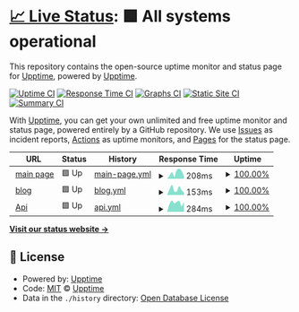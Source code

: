 # [📈 Live Status](https://demo.upptime.js.org): <!--live status--> **🟩 All systems operational**

This repository contains the open-source uptime monitor and status page for [Upptime](https://upptime.js.org), powered by [Upptime](https://github.com/upptime/upptime).

[![Uptime CI](https://github.com/mc-fdc-dev/upptime/workflows/Uptime%20CI/badge.svg)](https://github.com/mc-fdc-dev/upptime/actions?query=workflow%3A%22Uptime+CI%22)
[![Response Time CI](https://github.com/mc-fdc-dev/upptime/workflows/Response%20Time%20CI/badge.svg)](https://github.com/mc-fdc-dev/upptime/actions?query=workflow%3A%22Response+Time+CI%22)
[![Graphs CI](https://github.com/mc-fdc-dev/upptime/workflows/Graphs%20CI/badge.svg)](https://github.com/mc-fdc-dev/upptime/actions?query=workflow%3A%22Graphs+CI%22)
[![Static Site CI](https://github.com/mc-fdc-dev/upptime/workflows/Static%20Site%20CI/badge.svg)](https://github.com/mc-fdc-dev/upptime/actions?query=workflow%3A%22Static+Site+CI%22)
[![Summary CI](https://github.com/mc-fdc-dev/upptime/workflows/Summary%20CI/badge.svg)](https://github.com/mc-fdc-dev/upptime/actions?query=workflow%3A%22Summary+CI%22)

With [Upptime](https://upptime.js.org), you can get your own unlimited and free uptime monitor and status page, powered entirely by a GitHub repository. We use [Issues](https://github.com/upptime/upptime/issues) as incident reports, [Actions](https://github.com/mc-fdc-dev/upptime/actions) as uptime monitors, and [Pages](https://demo.upptime.js.org) for the status page.

<!--start: status pages-->
<!-- This summary is generated by Upptime (https://github.com/upptime/upptime) -->
<!-- Do not edit this manually, your changes will be overwritten -->
<!-- prettier-ignore -->
| URL | Status | History | Response Time | Uptime |
| --- | ------ | ------- | ------------- | ------ |
| <img alt="" src="https://favicons.githubusercontent.com/mc-fdc.com" height="13"> [main page](https://mc-fdc.com) | 🟩 Up | [main-page.yml](https://github.com/mc-fdc-dev/upptime/commits/HEAD/history/main-page.yml) | <details><summary><img alt="Response time graph" src="./graphs/main-page/response-time-week.png" height="20"> 208ms</summary><br><a href="https://status.mc-fdc.com/history/main-page"><img alt="Response time 195" src="https://img.shields.io/endpoint?url=https%3A%2F%2Fraw.githubusercontent.com%2Fmc-fdc-dev%2Fupptime%2FHEAD%2Fapi%2Fmain-page%2Fresponse-time.json"></a><br><a href="https://status.mc-fdc.com/history/main-page"><img alt="24-hour response time 163" src="https://img.shields.io/endpoint?url=https%3A%2F%2Fraw.githubusercontent.com%2Fmc-fdc-dev%2Fupptime%2FHEAD%2Fapi%2Fmain-page%2Fresponse-time-day.json"></a><br><a href="https://status.mc-fdc.com/history/main-page"><img alt="7-day response time 208" src="https://img.shields.io/endpoint?url=https%3A%2F%2Fraw.githubusercontent.com%2Fmc-fdc-dev%2Fupptime%2FHEAD%2Fapi%2Fmain-page%2Fresponse-time-week.json"></a><br><a href="https://status.mc-fdc.com/history/main-page"><img alt="30-day response time 195" src="https://img.shields.io/endpoint?url=https%3A%2F%2Fraw.githubusercontent.com%2Fmc-fdc-dev%2Fupptime%2FHEAD%2Fapi%2Fmain-page%2Fresponse-time-month.json"></a><br><a href="https://status.mc-fdc.com/history/main-page"><img alt="1-year response time 195" src="https://img.shields.io/endpoint?url=https%3A%2F%2Fraw.githubusercontent.com%2Fmc-fdc-dev%2Fupptime%2FHEAD%2Fapi%2Fmain-page%2Fresponse-time-year.json"></a></details> | <details><summary><a href="https://status.mc-fdc.com/history/main-page">100.00%</a></summary><a href="https://status.mc-fdc.com/history/main-page"><img alt="All-time uptime 100.00%" src="https://img.shields.io/endpoint?url=https%3A%2F%2Fraw.githubusercontent.com%2Fmc-fdc-dev%2Fupptime%2FHEAD%2Fapi%2Fmain-page%2Fuptime.json"></a><br><a href="https://status.mc-fdc.com/history/main-page"><img alt="24-hour uptime 100.00%" src="https://img.shields.io/endpoint?url=https%3A%2F%2Fraw.githubusercontent.com%2Fmc-fdc-dev%2Fupptime%2FHEAD%2Fapi%2Fmain-page%2Fuptime-day.json"></a><br><a href="https://status.mc-fdc.com/history/main-page"><img alt="7-day uptime 100.00%" src="https://img.shields.io/endpoint?url=https%3A%2F%2Fraw.githubusercontent.com%2Fmc-fdc-dev%2Fupptime%2FHEAD%2Fapi%2Fmain-page%2Fuptime-week.json"></a><br><a href="https://status.mc-fdc.com/history/main-page"><img alt="30-day uptime 100.00%" src="https://img.shields.io/endpoint?url=https%3A%2F%2Fraw.githubusercontent.com%2Fmc-fdc-dev%2Fupptime%2FHEAD%2Fapi%2Fmain-page%2Fuptime-month.json"></a><br><a href="https://status.mc-fdc.com/history/main-page"><img alt="1-year uptime 100.00%" src="https://img.shields.io/endpoint?url=https%3A%2F%2Fraw.githubusercontent.com%2Fmc-fdc-dev%2Fupptime%2FHEAD%2Fapi%2Fmain-page%2Fuptime-year.json"></a></details>
| <img alt="" src="https://favicons.githubusercontent.com/blog.mc-fdc.com" height="13"> [blog](https://blog.mc-fdc.com) | 🟩 Up | [blog.yml](https://github.com/mc-fdc-dev/upptime/commits/HEAD/history/blog.yml) | <details><summary><img alt="Response time graph" src="./graphs/blog/response-time-week.png" height="20"> 153ms</summary><br><a href="https://status.mc-fdc.com/history/blog"><img alt="Response time 225" src="https://img.shields.io/endpoint?url=https%3A%2F%2Fraw.githubusercontent.com%2Fmc-fdc-dev%2Fupptime%2FHEAD%2Fapi%2Fblog%2Fresponse-time.json"></a><br><a href="https://status.mc-fdc.com/history/blog"><img alt="24-hour response time 204" src="https://img.shields.io/endpoint?url=https%3A%2F%2Fraw.githubusercontent.com%2Fmc-fdc-dev%2Fupptime%2FHEAD%2Fapi%2Fblog%2Fresponse-time-day.json"></a><br><a href="https://status.mc-fdc.com/history/blog"><img alt="7-day response time 153" src="https://img.shields.io/endpoint?url=https%3A%2F%2Fraw.githubusercontent.com%2Fmc-fdc-dev%2Fupptime%2FHEAD%2Fapi%2Fblog%2Fresponse-time-week.json"></a><br><a href="https://status.mc-fdc.com/history/blog"><img alt="30-day response time 225" src="https://img.shields.io/endpoint?url=https%3A%2F%2Fraw.githubusercontent.com%2Fmc-fdc-dev%2Fupptime%2FHEAD%2Fapi%2Fblog%2Fresponse-time-month.json"></a><br><a href="https://status.mc-fdc.com/history/blog"><img alt="1-year response time 225" src="https://img.shields.io/endpoint?url=https%3A%2F%2Fraw.githubusercontent.com%2Fmc-fdc-dev%2Fupptime%2FHEAD%2Fapi%2Fblog%2Fresponse-time-year.json"></a></details> | <details><summary><a href="https://status.mc-fdc.com/history/blog">100.00%</a></summary><a href="https://status.mc-fdc.com/history/blog"><img alt="All-time uptime 100.00%" src="https://img.shields.io/endpoint?url=https%3A%2F%2Fraw.githubusercontent.com%2Fmc-fdc-dev%2Fupptime%2FHEAD%2Fapi%2Fblog%2Fuptime.json"></a><br><a href="https://status.mc-fdc.com/history/blog"><img alt="24-hour uptime 100.00%" src="https://img.shields.io/endpoint?url=https%3A%2F%2Fraw.githubusercontent.com%2Fmc-fdc-dev%2Fupptime%2FHEAD%2Fapi%2Fblog%2Fuptime-day.json"></a><br><a href="https://status.mc-fdc.com/history/blog"><img alt="7-day uptime 100.00%" src="https://img.shields.io/endpoint?url=https%3A%2F%2Fraw.githubusercontent.com%2Fmc-fdc-dev%2Fupptime%2FHEAD%2Fapi%2Fblog%2Fuptime-week.json"></a><br><a href="https://status.mc-fdc.com/history/blog"><img alt="30-day uptime 100.00%" src="https://img.shields.io/endpoint?url=https%3A%2F%2Fraw.githubusercontent.com%2Fmc-fdc-dev%2Fupptime%2FHEAD%2Fapi%2Fblog%2Fuptime-month.json"></a><br><a href="https://status.mc-fdc.com/history/blog"><img alt="1-year uptime 100.00%" src="https://img.shields.io/endpoint?url=https%3A%2F%2Fraw.githubusercontent.com%2Fmc-fdc-dev%2Fupptime%2FHEAD%2Fapi%2Fblog%2Fuptime-year.json"></a></details>
| <img alt="" src="https://favicons.githubusercontent.com/api.mc-fdc.com" height="13"> [Api](https://api.mc-fdc.com) | 🟩 Up | [api.yml](https://github.com/mc-fdc-dev/upptime/commits/HEAD/history/api.yml) | <details><summary><img alt="Response time graph" src="./graphs/api/response-time-week.png" height="20"> 284ms</summary><br><a href="https://status.mc-fdc.com/history/api"><img alt="Response time 272" src="https://img.shields.io/endpoint?url=https%3A%2F%2Fraw.githubusercontent.com%2Fmc-fdc-dev%2Fupptime%2FHEAD%2Fapi%2Fapi%2Fresponse-time.json"></a><br><a href="https://status.mc-fdc.com/history/api"><img alt="24-hour response time 261" src="https://img.shields.io/endpoint?url=https%3A%2F%2Fraw.githubusercontent.com%2Fmc-fdc-dev%2Fupptime%2FHEAD%2Fapi%2Fapi%2Fresponse-time-day.json"></a><br><a href="https://status.mc-fdc.com/history/api"><img alt="7-day response time 284" src="https://img.shields.io/endpoint?url=https%3A%2F%2Fraw.githubusercontent.com%2Fmc-fdc-dev%2Fupptime%2FHEAD%2Fapi%2Fapi%2Fresponse-time-week.json"></a><br><a href="https://status.mc-fdc.com/history/api"><img alt="30-day response time 272" src="https://img.shields.io/endpoint?url=https%3A%2F%2Fraw.githubusercontent.com%2Fmc-fdc-dev%2Fupptime%2FHEAD%2Fapi%2Fapi%2Fresponse-time-month.json"></a><br><a href="https://status.mc-fdc.com/history/api"><img alt="1-year response time 272" src="https://img.shields.io/endpoint?url=https%3A%2F%2Fraw.githubusercontent.com%2Fmc-fdc-dev%2Fupptime%2FHEAD%2Fapi%2Fapi%2Fresponse-time-year.json"></a></details> | <details><summary><a href="https://status.mc-fdc.com/history/api">100.00%</a></summary><a href="https://status.mc-fdc.com/history/api"><img alt="All-time uptime 45.67%" src="https://img.shields.io/endpoint?url=https%3A%2F%2Fraw.githubusercontent.com%2Fmc-fdc-dev%2Fupptime%2FHEAD%2Fapi%2Fapi%2Fuptime.json"></a><br><a href="https://status.mc-fdc.com/history/api"><img alt="24-hour uptime 100.00%" src="https://img.shields.io/endpoint?url=https%3A%2F%2Fraw.githubusercontent.com%2Fmc-fdc-dev%2Fupptime%2FHEAD%2Fapi%2Fapi%2Fuptime-day.json"></a><br><a href="https://status.mc-fdc.com/history/api"><img alt="7-day uptime 100.00%" src="https://img.shields.io/endpoint?url=https%3A%2F%2Fraw.githubusercontent.com%2Fmc-fdc-dev%2Fupptime%2FHEAD%2Fapi%2Fapi%2Fuptime-week.json"></a><br><a href="https://status.mc-fdc.com/history/api"><img alt="30-day uptime 45.67%" src="https://img.shields.io/endpoint?url=https%3A%2F%2Fraw.githubusercontent.com%2Fmc-fdc-dev%2Fupptime%2FHEAD%2Fapi%2Fapi%2Fuptime-month.json"></a><br><a href="https://status.mc-fdc.com/history/api"><img alt="1-year uptime 45.67%" src="https://img.shields.io/endpoint?url=https%3A%2F%2Fraw.githubusercontent.com%2Fmc-fdc-dev%2Fupptime%2FHEAD%2Fapi%2Fapi%2Fuptime-year.json"></a></details>

<!--end: status pages-->

[**Visit our status website →**](https://demo.upptime.js.org)

## 📄 License

- Powered by: [Upptime](https://github.com/upptime/upptime)
- Code: [MIT](./LICENSE) © [Upptime](https://upptime.js.org)
- Data in the `./history` directory: [Open Database License](https://opendatacommons.org/licenses/odbl/1-0/)
